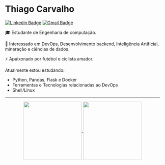 # Thiago Carvalho 

[![Linkedin Badge](https://img.shields.io/badge/-LinkedIn-blue?style=flat-square&logo=Linkedin&logoColor=white&link=https://www.linkedin.com/in/thiag-carvalho/)](//www.linkedin.com/in/thiag-carvalho/)
[![Gmail Badge](https://img.shields.io/badge/-Email-c14438?style=flat-square&logo=Gmail&logoColor=white&link=mailto:thiagoc413@gmail.com)](mailto:thiagoc413@gmail.com)


🎓 Estudante de Engenharia de computação. 

📓 Interessado em DevOps, Desenvolvimento backend, Inteligência Artificial, mineração e ciências de dados.

⚡ Apaixonado por futebol e ciclista amador.

Atualmente estou estudando:

* Python, Pandas, Flask e Docker
* Ferramentas e Tecnologias relacionadas ao DevOps
* Shell/Linux

---

<div align="center">

<a href="https://github.com/thiagcarvalho">
  <img height=190 align="center" src="https://github-readme-stats.vercel.app/api?username=thiagcarvalho&&show_icons=true&title_color=7A7ADB&icon_color=2234AE&text_color=D3D3D3&bg_color=0,000000,130F40"">
</a>
<a href="https://github.com/thiagcarvalho">
  <img height=190 align="center" src="https://github-readme-stats.vercel.app/api/top-langs/?username=thiagcarvalho&layout=compact&title_color=7A7ADB&icon_color=2234AE&text_color=D3D3D3&bg_color=0,000000,130F40" />
</a>


</div>



